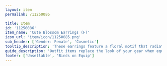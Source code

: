 ```yaml
---
layout: item
permalink: /11250086

title: Item
id: '11250086'
item_name: 'Cute Blossom Earrings (F)'
icon_url: 'item/icon/11250085.png'
sub_header: ['Gender: Female', 'Cosmetic']
tooltip_description: 'These earrings feature a floral motif that radiates the freshness of dryer sheets.'
guide_description: 'Outfit items replace the look of your gear when equipped.'
footer: ['Unsellable', 'Binds on Equip']
---
```

